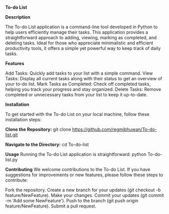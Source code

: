 **To-do List**

**Description**

The To-do List application is a command-line tool developed in Python to help users efficiently manage their tasks. This application provides a straightforward approach to adding, viewing, marking as completed, and deleting tasks. Ideal for those who appreciate minimalistic and efficient productivity tools, it offers a simple yet powerful way to keep track of daily tasks.

**Features**

Add Tasks: Quickly add tasks to your list with a simple command.
View Tasks: Display all current tasks along with their status to get an overview of your to-do list.
Mark Tasks as Completed: Check off completed tasks, helping you track your progress and stay organized.
Delete Tasks: Remove completed or unnecessary tasks from your list to keep it up-to-date.

**Installation**

To get started with the To-do List on your local machine, follow these installation steps:

**Clone the Repository:**
git clone https://github.com/regmibhuwan/To-do-list.git 

**Navigate to the Directory:**
cd To-do-list

**Usage**
Running the To-do List application is straightforward:
python To-do-list.py

**Contributing**
We welcome contributions to the To-do List. If you have suggestions for improvements or new features, please follow these steps to contribute:

Fork the repository.
Create a new branch for your updates (git checkout -b feature/NewFeature).
Make your changes.
Commit your updates (git commit -m 'Add some NewFeature').
Push to the branch (git push origin feature/NewFeature). 
Submit a pull request. 
